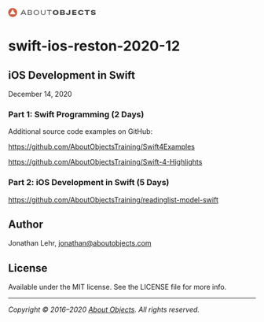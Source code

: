 <div>
<a href="https://www.aboutobjects.com"><img src="ao-logo.png" height=18 style="height: 18px;"/></a>
</div>

# swift-ios-reston-2020-12

## iOS Development in Swift

December 14, 2020


### Part 1: Swift Programming (2 Days)

Additional source code examples on GitHub: 

https://github.com/AboutObjectsTraining/Swift4Examples

https://github.com/AboutObjectsTraining/Swift-4-Highlights

### Part 2: iOS Development in Swift (5 Days)

https://github.com/AboutObjectsTraining/readinglist-model-swift

## Author

Jonathan Lehr, jonathan@aboutobjects.com

## License

Available under the MIT license. See the LICENSE file for more info.

___

_Copyright &copy; 2016–2020 [About Objects](https://www.aboutobjects.com). All rights reserved._

